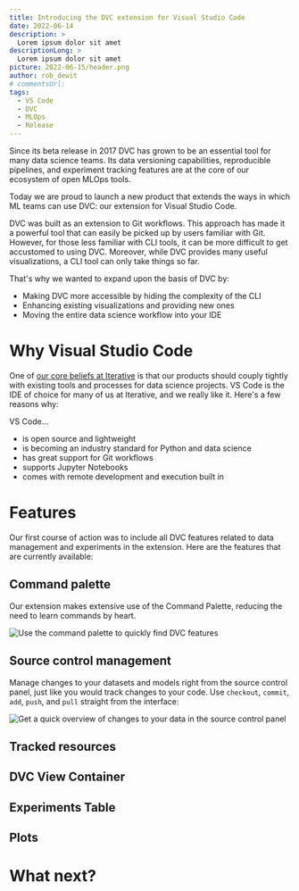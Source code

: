 ```yaml
---
title: Introducing the DVC extension for Visual Studio Code
date: 2022-06-14
description: >
  Lorem ipsum dolor sit amet
descriptionLong: >
  Lorem ipsum dolor sit amet
picture: 2022-06-15/header.png
author: rob_dewit
# commentsUrl:
tags:
  - VS Code
  - DVC
  - MLOps
  - Release
---
```


Since its beta release in 2017 DVC has grown to be an essential tool for many
data science teams. Its data versioning capabilities, reproducible pipelines,
and experiment tracking features are at the core of our ecosystem of open MLOps
tools.

Today we are proud to launch a new product that extends the ways in which ML
teams can use DVC: our extension for Visual Studio Code.

DVC was built as an extension to Git workflows. This approach has made it a
powerful tool that can easily be picked up by users familiar with Git. However,
for those less familiar with CLI tools, it can be more difficult to get
accustomed to using DVC. Moreover, while DVC provides many useful
visualizations, a CLI tool can only take things so far.

That's why we wanted to expand upon the basis of DVC by:

- Making DVC more accessible by hiding the complexity of the CLI
- Enhancing existing visualizations and providing new ones
- Moving the entire data science workflow into your IDE

# Why Visual Studio Code

One of [our core beliefs at Iterative](https://iterative.ai/why-iterative/) is
that our products should couply tightly with existing tools and processes for
data science projects. VS Code is the IDE of choice for many of us at Iterative,
and we really like it. Here's a few reasons why:

VS Code...

- is open source and lightweight
- is becoming an industry standard for Python and data science
- has great support for Git workflows
- supports Jupyter Notebooks
- comes with remote development and execution built in

# Features

Our first course of action was to include all DVC features related to data
management and experiments in the extension. Here are the features that are
currently available:

## Command palette

Our extension makes extensive use of the Command Palette, reducing the need to
learn commands by heart.

![Use the command palette to quickly find DVC
features](/uploads/images/2022-06-15/command-palette.gif)

## Source control management

Manage changes to your datasets and models right from the source control panel,
just like you would track changes to your code. Use `checkout`, `commit`, `add`,
`push`, and `pull` straight from the interface:

![Get a quick overview of changes to your data in the source control
panel](/uploads/images/2022-06-15/source-control.png)

## Tracked resources

## DVC View Container

## Experiments Table

## Plots

# What next?
